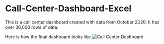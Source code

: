 # Call-Center-Dashboard-Excel
This is a call center dashboard created with data from October 2020. It has over 30,000 rows of data.

Here is how the final dashboard looks like.![Call Center Dashboard](https://github.com/user-attachments/assets/345834fb-b1f1-46f3-b561-6e8ee4cb2c39)
